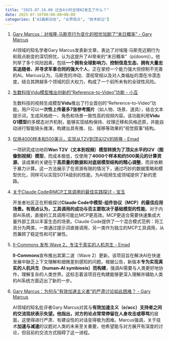 ```yaml
---
title: "2025.07.16.00 过去4小时全球AI发生了什么？"
date: 2025-07-16T00:00:08+08:00
categories: ["AI最新动态", "业界观点", "技术前沿"]
---
```


1. [Gary Marcus：对埃隆·马斯克行为变化的担忧加剧了“末日概率” - Gary Marcus](https://x.com/GaryMarcus/status/1945123260615811400)

   AI领域的知名学者Gary Marcus发表新文章，表达了对埃隆·马斯克近期行为和观点剧变的深切担忧，认为这提升了AI带来的“末日概率”（p(doom)）。他列举了多个风险因素，包括**一个拥有全球影响力、控制信息生态、拥有大量忠实追随者、并寻求军事合同的强大个人**，正在掌控一个能力强大但控制不完善的AI。Marcus认为，马斯克的冲动、漠视常规以及对人类福祉的潜在冷漠态度，结合其跨越多个领域的巨大权力，构成了一个前所未有的全球性风险。

2. [生数科技Vidu模型推出创新的“Reference-to-Video”功能 - 小互](https://x.com/imxiaohu/status/1945103200564003293)

   生数科技的视频生成模型**Vidu**推出了行业首创的“Reference-to-Video”功能。用户可以**一次性上传最多7张参考图片**（如人物、场景、道具），结合文本提示词，生成风格统一、角色和场景一致性高的视频内容。该功能利用**Vidu Q1模型**的多模态对齐机制，能够实现结构保持、纹理迁移和风格还原，并能自动进行智能镜头推演，构建出具有推、拉、摇移等效果的“视觉叙事”结构。

3. [仅用4000样本和500美元，实现从T2V到顶尖I2V的转换 - Emad](https://x.com/EMostaque/status/1945139669030547735)

   一项研究成功地将**Wan T2V（文本到视频）模型转换为了顶尖水平的I2V（图像到视频）模型**，而成本极低，仅使用了**4000个样本和约500美元的计算资源**。该成果的关键在于**高质量的数据和对底层模型结构的精心调整**，而非依赖于暴力计算。这一方法展示了在资源有限的情况下，通过巧妙的数据策略和模型优化，同样可以实现SOTA级别的性能，为AI视频生成领域提供了新的思路。

4. [关于Claude Code中MCP工具调用的最佳实践探讨 - 宝玉](https://x.com/dotey/status/1945118574017753462)

   开发者社区正在积极探讨**Claude Code中模型-组件协议（MCP）**的最佳应用场景。有观点认为，工具调用的成功与否主要取决于**基础模型的性能**。对于内部AI系统，直接的工具调用可能比MCP更高效。MCP更适合需要快速集成大量外部工具以丰富生态的场景。Claude Code提供了一个混合模式范例：将工具分为两类，一类通过提示词直接调用，另一类作为独立的MCP工具调用，从而兼顾了稳定性和可扩展性。

5. [II-Commons 发布 Wave 2，专注于真实的人机共生 - Emad](https://x.com/EMostaque/status/1945131443652366587)

   **II-Commons**宣布推出其第二波（Wave 2）更新。该项目旨在解决AI在快速发展中缺乏上下文理解和细微差别感知的问题。根据公告，新版本**专为实现真实的人机共生（human–AI symbiosis）而构建**，强调AI需要与人类更好地协作，理解复杂的人类世界。这标志着该项目在构建能够更深入理解并辅助人类的AI系统方面迈出了新的一步。

6. [Gary Marcus：为何与“有效加速主义者”的严肃讨论如此困难？ - Gary Marcus](https://x.com/GaryMarcus/status/1945134488369160588)

   AI领域的知名批评者Gary Marcus对其与**有效加速主义（e/acc）**支持者之间的交流现状表示失望。他指出，对方的论点常常停留在**人身攻击或辱骂**的层面，这使得进行严肃、有建设性的对话变得极为困难。Marcus强调，关于技术**加速与减速**的议题对人类的未来至关重要，他希望能与对方展开有深度的讨论，但目前的交流方式阻碍了这一进程。